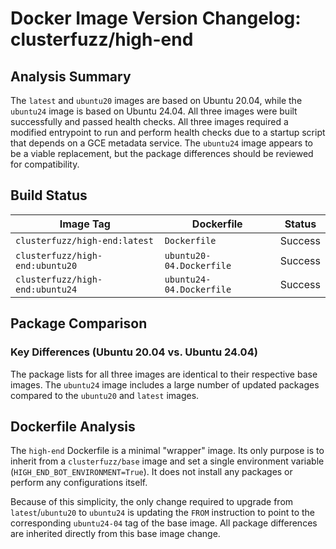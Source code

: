 # Docker Image Version Changelog: clusterfuzz/high-end


## Analysis Summary

The `latest` and `ubuntu20` images are based on Ubuntu 20.04, while the `ubuntu24` image is based on Ubuntu 24.04. All three images were built successfully and passed health checks. All three images required a modified entrypoint to run and perform health checks due to a startup script that depends on a GCE metadata service. The `ubuntu24` image appears to be a viable replacement, but the package differences should be reviewed for compatibility.

## Build Status

| Image Tag                       | Dockerfile               | Status  |
| ------------------------------- | ------------------------ | ------- |
| `clusterfuzz/high-end:latest`  | `Dockerfile`             | Success |
| `clusterfuzz/high-end:ubuntu20`| `ubuntu20-04.Dockerfile` | Success |
| `clusterfuzz/high-end:ubuntu24`| `ubuntu24-04.Dockerfile` | Success |

## Package Comparison

### Key Differences (Ubuntu 20.04 vs. Ubuntu 24.04)

The package lists for all three images are identical to their respective base images. The `ubuntu24` image includes a large number of updated packages compared to the `ubuntu20` and `latest` images.

## Dockerfile Analysis

The `high-end` Dockerfile is a minimal "wrapper" image. Its only purpose is to inherit from a `clusterfuzz/base` image and set a single environment variable (`HIGH_END_BOT_ENVIRONMENT=True`). It does not install any packages or perform any configurations itself.

Because of this simplicity, the only change required to upgrade from `latest`/`ubuntu20` to `ubuntu24` is updating the `FROM` instruction to point to the corresponding `ubuntu24-04` tag of the base image. All package differences are inherited directly from this base image change.
